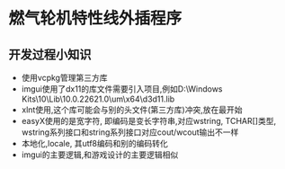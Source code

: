 # 燃气轮机特性线外插程序



## 开发过程小知识
- 使用vcpkg管理第三方库
- imgui使用了dx11的库文件需要引入项目,例如D:\Windows Kits\10\Lib\10.0.22621.0\um\x64\d3d11.lib
- xlnt使用,这个库可能会与别的头文件(第三方库)冲突,放在最开始
- easyX使用的是宽字符, 即编码是变长字符串,对应wstring, TCHAR[]类型, wstring系列接口和string系列接口对应cout/wcout输出不一样
- 本地化,locale, 其utf8编码和别的编码转化
- imgui的主要逻辑,和游戏设计的主要逻辑相似
